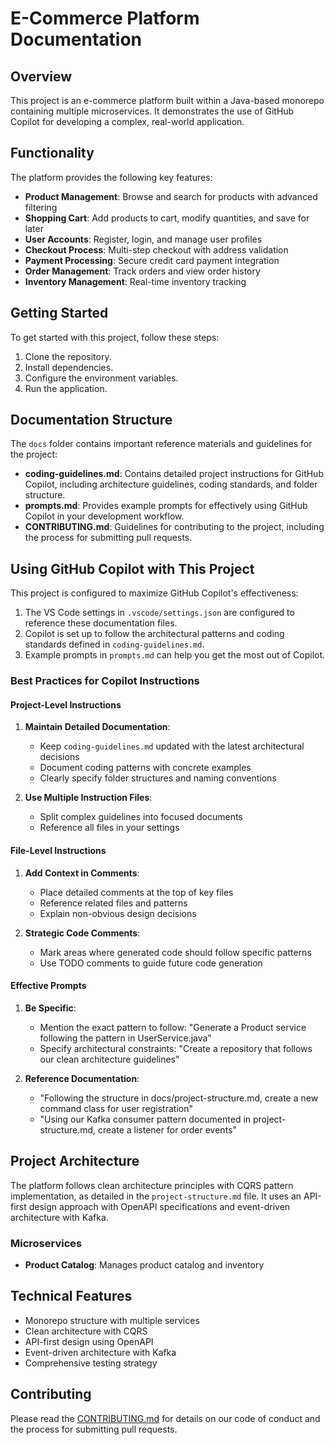 # E-Commerce Platform Documentation

## Overview
This project is an e-commerce platform built within a Java-based monorepo containing multiple microservices. It demonstrates the use of GitHub Copilot for developing a complex, real-world application.

## Functionality
The platform provides the following key features:

- **Product Management**: Browse and search for products with advanced filtering
- **Shopping Cart**: Add products to cart, modify quantities, and save for later
- **User Accounts**: Register, login, and manage user profiles
- **Checkout Process**: Multi-step checkout with address validation
- **Payment Processing**: Secure credit card payment integration
- **Order Management**: Track orders and view order history
- **Inventory Management**: Real-time inventory tracking

## Getting Started
To get started with this project, follow these steps:

1. Clone the repository.
2. Install dependencies.
3. Configure the environment variables.
4. Run the application.

## Documentation Structure
The `docs` folder contains important reference materials and guidelines for the project:

- **coding-guidelines.md**: Contains detailed project instructions for GitHub Copilot, including architecture guidelines, coding standards, and folder structure.
- **prompts.md**: Provides example prompts for effectively using GitHub Copilot in your development workflow.
- **CONTRIBUTING.md**: Guidelines for contributing to the project, including the process for submitting pull requests.

## Using GitHub Copilot with This Project
This project is configured to maximize GitHub Copilot's effectiveness:

1. The VS Code settings in `.vscode/settings.json` are configured to reference these documentation files.
2. Copilot is set up to follow the architectural patterns and coding standards defined in `coding-guidelines.md`.
3. Example prompts in `prompts.md` can help you get the most out of Copilot.

### Best Practices for Copilot Instructions

#### Project-Level Instructions
1. **Maintain Detailed Documentation**:
   - Keep `coding-guidelines.md` updated with the latest architectural decisions
   - Document coding patterns with concrete examples
   - Clearly specify folder structures and naming conventions

2. **Use Multiple Instruction Files**:
   - Split complex guidelines into focused documents
   - Reference all files in your settings

#### File-Level Instructions
1. **Add Context in Comments**:
   - Place detailed comments at the top of key files
   - Reference related files and patterns
   - Explain non-obvious design decisions

2. **Strategic Code Comments**:
   - Mark areas where generated code should follow specific patterns
   - Use TODO comments to guide future code generation

#### Effective Prompts
1. **Be Specific**:
   - Mention the exact pattern to follow: "Generate a Product service following the pattern in UserService.java"
   - Specify architectural constraints: "Create a repository that follows our clean architecture guidelines"

2. **Reference Documentation**:
   - "Following the structure in docs/project-structure.md, create a new command class for user registration"
   - "Using our Kafka consumer pattern documented in project-structure.md, create a listener for order events"

## Project Architecture
The platform follows clean architecture principles with CQRS pattern implementation, as detailed in the `project-structure.md` file. It uses an API-first design approach with OpenAPI specifications and event-driven architecture with Kafka.

### Microservices
- **Product Catalog**: Manages product catalog and inventory

## Technical Features
- Monorepo structure with multiple services
- Clean architecture with CQRS
- API-first design using OpenAPI
- Event-driven architecture with Kafka
- Comprehensive testing strategy

## Contributing
Please read the [CONTRIBUTING.md](CONTRIBUTING.md) for details on our code of conduct and the process for submitting pull requests.
